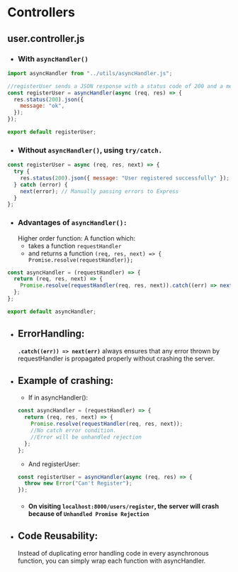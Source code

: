 # Controllers

## user.controller.js

- ### With `asyncHandler()`

```js
import asyncHandler from "../utils/asyncHandler.js";

//registerUser sends a JSON response with a status code of 200 and a message of "ok".
const registerUser = asyncHandler(async (req, res) => {
  res.status(200).json({
    message: "ok",
  });
});

export default registerUser;
```

- ### Without `asyncHandler()`, using `try/catch.`

```js
const registerUser = async (req, res, next) => {
  try {
    res.status(200).json({ message: "User registered successfully" });
  } catch (error) {
    next(error); // Manually passing errors to Express
  }
};
```

- ### Advantages of `asyncHandler():`
  Higher order function: A function which:
  - takes a function `requestHandler`
  - and returns a function `(req, res, next) => {
Promise.resolve(requestHandler)};`

```js
const asyncHandler = (requestHandler) => {
  return (req, res, next) => {
    Promise.resolve(requestHandler(req, res, next)).catch((err) => next(err));
  };
};

export default asyncHandler;
```

- ## **ErrorHandling**:

  **`.catch((err)) => next(err)`** always ensures that any error thrown by requestHandler is propagated properly without crashing the server.

- ## Example of crashing:

  - If in asyncHandler():

  ```js
  const asyncHandler = (requestHandler) => {
    return (req, res, next) => {
      Promise.resolve(requestHandler(req, res, next));
      //No catch error condition.
      //Error will be unhandled rejection
    };
  };
  ```

  - And registerUser:

  ```js
  const registerUser = asyncHandler(async (req, res) => {
    throw new Error("Can't Register");
  });
  ```
  - #### On visiting `localhost:8000/users/register`, the server will crash because of `Unhandled Promise Rejection`
- ## **Code Reusability**:
  Instead of duplicating error handling code in every asynchronous function, you can simply wrap each function with asyncHandler.
